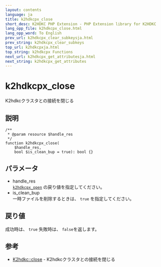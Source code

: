 ```yaml
---
layout: contents
language: ja
title: k2hdkcpx_close
short_desc: K2HDKC PHP Extension - PHP Extension library for K2HDKC
lang_opp_file: k2hdkcpx_close.html
lang_opp_word: To English
prev_url: k2hdkcpx_clear_subkeysja.html
prev_string: k2hdkcpx_clear_subkeys
top_url: k2hdkcpxja.html
top_string: k2hdkcpx Functions
next_url: k2hdkcpx_get_attributesja.html
next_string: k2hdkcpx_get_attributes
---
```


# k2hdkcpx_close
K2hdkcクラスタとの接続を閉じる

## 説明

```
/**
 * @param resource $handle_res
 */
function k2hdkcpx_close(
    $handle_res,
    bool $is_clean_bup = true): bool {}
```

## パラメータ
- handle_res  
[`k2hdkcpx_open`](k2hdkcpx_openja.html) の戻り値を指定してください。
- is_clean_bup  
一時ファイルを削除するときは、 `true` を指定してください。


## 戻り値
成功時は、 `true` 失敗時は、 `false`を返します。 

## 参考
- [K2hdkc::close](k2hdkc_class_closeja.html) - K2hdkcクラスタとの接続を閉じる
